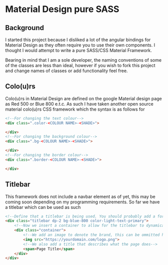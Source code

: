 # Material Design pure SASS

## Background
I started this project because I disliked a lot of the angular bindings for Material Design as they often require you to use their own components. I thought I would attempt to write a pure SASS/CSS Material Framework.

Bearing in mind that I am a sole developer, the naming conventions of some of the classes are less than ideal, however if you wish to fork this project and change names of classes or add functionality feel free.

## Colo(u)rs
Colo(u)rs in Material Design are defined on the google Material design page as Red 500 or Blue 800 e.t.c. As such I have taken another open source material colo(u)rs CSS framework which the syntax is as follows for

```HTML
<!--For changing the text colour-->
<div class=".color-<COLOUR NAME>-<SHADE>">

</div>
<!--For changing the background colour-->
<div class=".bg-<COLOUR NAME>-<SHADE>">

</div>
<!--For changing the border colour-->
<div class=".border-<COLOUR NAME>-<SHADE>">

</div>
```

## Titlebar
This framework does not include a navbar element as of yet, this may be coming soon depending on my programming requirements. So far we have a titlebar which can be used as such

```HTML
<!--Define that a titlebar is being used. You should probably add a foreground and background colour to this and also a depth-->
<div class="titlebar dp-2 bg-blue-800 color-light-text-primary">
    <!--Now we insert a container to allow for the titlebar to dynamically resize with the rest of the webpage.-->
    <div class="container">
        <!--We add an image to denote the brand, this can be ommitted however I advise that you put your company logo here-->
        <img src="https://yourdomain.com/logo.png">
        <!--We also add a title that describes what the page does-->
        <span>Page Title</span>
    </div>
</div>
```